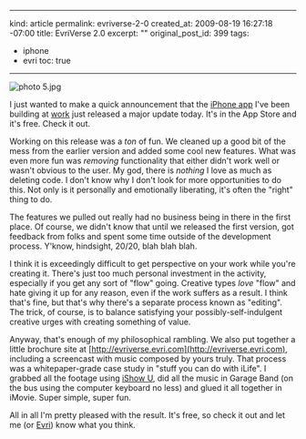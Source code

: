 ----- 
kind: article
permalink: evriverse-2-0
created_at: 2009-08-19 16:27:18 -07:00
title: EvriVerse 2.0
excerpt: ""
original_post_id: 399
tags: 
- iphone
- evri
toc: true
-----
![photo 5.jpg](/images/2009/08/photo-5.jpg)

I just wanted to make a quick announcement that the [iPhone app](http://evriverse.evri.com) I've been building at [work](http://evri.com) just released a major update today. It's in the App Store and it's free. Check it out.

Working on this release was a _ton_ of fun. We cleaned up a good bit of the mess from the earlier version and  added some cool new features. What was even more fun was _removing_ functionality that either didn't work well or wasn't obvious to the user. My god, there is _nothing_ I love as much as deleting code. I don't know why I don't look for more opportunities to do this. Not only is it personally and emotionally liberating, it's often the "right" thing to do. 

The features we pulled out really had no business being in there in the first place. Of course, we didn't know that until we released the first version, got feedback from folks and spent some time outside of the development process. Y'know, hindsight, 20/20, blah blah blah.

I think it is exceedingly difficult to get perspective on your work while you're creating it. There's just too much personal investment in the activity, especially if you get any sort of "flow" going. Creative types _love_ "flow" and hate giving it up for any reason, even if the work suffers as a result. I think that's fine, but that's why there's a separate process known as "editing". The trick, of course, is to balance satisfying your possibly-self-indulgent creative urges with creating something of value.

Anyway, that's enough of my philosophical rambling. We also put together a little brochure site at [http://evriverse.evri.com](http://evriverse.evri.com), including a screencast with music composed by yours truly. That process was a whitepaper-grade case study in "stuff you can do with iLife". I grabbed all the footage using [iShow U](http://store.shinywhitebox.com/home/home.html), did all the music in Garage Band (on the bus using the computer keyboard no less) and glued it all together in iMovie. Super simple, super fun.

All in all I'm pretty pleased with the result. It's free, so check it out and let me (or [Evri](http://evri.com)) know what you think.
